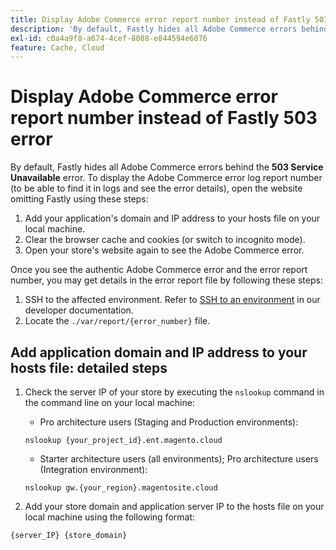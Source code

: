 ```yaml
---
title: Display Adobe Commerce error report number instead of Fastly 503 error
description: 'By default, Fastly hides all Adobe Commerce errors behind the **503 Service Unavailable** error. To display the Adobe Commerce error log report number (to be able to find it in logs and see the error details), open the website omitting Fastly using these steps:'
exl-id: c0a4a9f8-a674-4cef-8088-e844594e6076
feature: Cache, Cloud
---
```

# Display Adobe Commerce error report number instead of Fastly 503 error

By default, Fastly hides all Adobe Commerce errors behind the **503 Service Unavailable** error. To display the Adobe Commerce error log report number (to be able to find it in logs and see the error details), open the website omitting Fastly using these steps:

1. Add your application's domain and IP address to your hosts file on your local machine.
1. Clear the browser cache and cookies (or switch to incognito mode).
1. Open your store's website again to see the Adobe Commerce error.

Once you see the authentic Adobe Commerce error and the error report number, you may get details in the error report file by following these steps:

1. SSH to the affected environment. Refer to [SSH to an environment](https://experienceleague.adobe.com/en/docs/commerce-cloud-service/user-guide/develop/secure-connections) in our developer documentation.
1. Locate the `./var/report/{error_number}` file.

## Add application domain and IP address to your hosts file: detailed steps

1. Check the server IP of your store by executing the `nslookup` command in the command line on your local machine:
    * Pro architecture users (Staging and Production environments):

    ```
    nslookup {your_project_id}.ent.magento.cloud
    ```
    
    * Starter architecture users (all environments); Pro architecture users (Integration environment):
    
    ```
    nslookup gw.{your_region}.magentosite.cloud
    ```

1. Add your store domain and application server IP to the hosts file on your local machine using the following format:

```
{server_IP} {store_domain}
```
